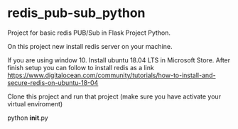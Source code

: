 # redis_pub-sub_python
Project for basic redis PUB/Sub in Flask Project Python.

On this project new install redis server on your machine.

If you are using window 10. Install ubuntu 18.04 LTS in Microsoft Store.
After finish setup you can follow to install redis as a link https://www.digitalocean.com/community/tutorials/how-to-install-and-secure-redis-on-ubuntu-18-04

Clone this project and run that project (make sure you have activate your virtual enviroment)


python __init__.py
